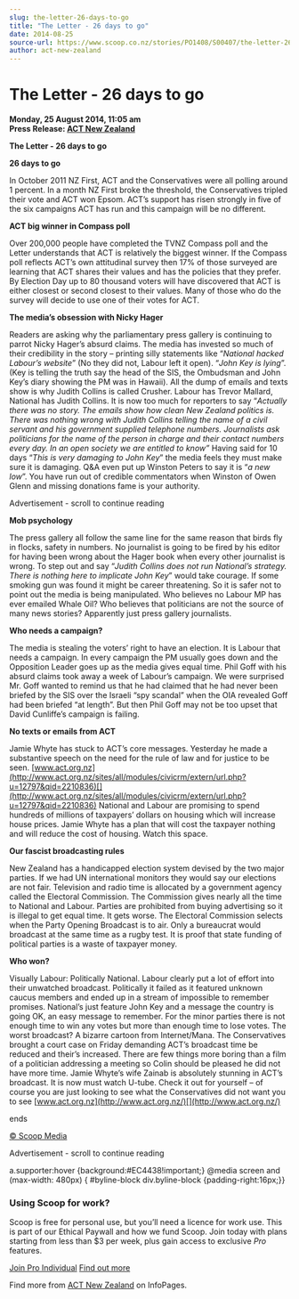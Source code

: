 ```yaml
---
slug: the-letter-26-days-to-go
title: "The Letter - 26 days to go"
date: 2014-08-25
source-url: https://www.scoop.co.nz/stories/PO1408/S00407/the-letter-26-days-to-go.htm
author: act-new-zealand
---
```

The Letter - 26 days to go
==========================

**Monday, 25 August 2014, 11:05 am**  
**Press Release: [ACT New Zealand](https://info.scoop.co.nz/ACT_New_Zealand)**

**The Letter - 26 days to go**

  
**26 days to go**

In October 2011 NZ First, ACT and the Conservatives were all polling around 1 percent. In a month NZ First broke the threshold, the Conservatives tripled their vote and ACT won Epsom. ACT’s support has risen strongly in five of the six campaigns ACT has run and this campaign will be no different.

**ACT big winner in Compass poll**

Over 200,000 people have completed the TVNZ Compass poll and the Letter understands that ACT is relatively the biggest winner. If the Compass poll reflects ACT’s own attitudinal survey then 17% of those surveyed are learning that ACT shares their values and has the policies that they prefer. By Election Day up to 80 thousand voters will have discovered that ACT is either closest or second closest to their values. Many of those who do the survey will decide to use one of their votes for ACT.

**The media’s obsession with Nicky Hager**

Readers are asking why the parliamentary press gallery is continuing to parrot Nicky Hager’s absurd claims. The media has invested so much of their credibility in the story – printing silly statements like “_National hacked Labour’s website_” (No they did not, Labour left it open). “_John Key is lying_”. (Key is telling the truth say the head of the SIS, the Ombudsman and John Key’s diary showing the PM was in Hawaii). All the dump of emails and texts show is why Judith Collins is called Crusher. Labour has Trevor Mallard, National has Judith Collins. It is now too much for reporters to say “_Actually there was no story. The emails show how clean New Zealand politics is. There was nothing wrong with Judith Collins telling the name of a civil servant and his government supplied telephone numbers. Journalists ask politicians for the name of the person in charge and their contact numbers every day. In an open society we are entitled to know”_ Having said for 10 days “_This is very damaging to John Key_” the media feels they must make sure it is damaging. Q&A even put up Winston Peters to say it is “_a new low_”. You have run out of credible commentators when Winston of Owen Glenn and missing donations fame is your authority.

Advertisement - scroll to continue reading





**Mob psychology**

The press gallery all follow the same line for the same reason that birds fly in flocks, safety in numbers. No journalist is going to be fired by his editor for having been wrong about the Hager book when every other journalist is wrong. To step out and say “_Judith Collins does not run National’s strategy. There is nothing here to implicate John Key_” would take courage. If some smoking gun was found it might be career threatening. So it is safer not to point out the media is being manipulated. Who believes no Labour MP has ever emailed Whale Oil? Who believes that politicians are not the source of many news stories? Apparently just press gallery journalists.

**Who needs a campaign?**

The media is stealing the voters’ right to have an election. It is Labour that needs a campaign. In every campaign the PM usually goes down and the Opposition Leader goes up as the media gives equal time. Phil Goff with his absurd claims took away a week of Labour’s campaign. We were surprised Mr. Goff wanted to remind us that he had claimed that he had never been briefed by the SIS over the Israeli “spy scandal” when the OIA revealed Goff had been briefed “at length”. But then Phil Goff may not be too upset that David Cunliffe’s campaign is failing.

**No texts or emails from ACT**

Jamie Whyte has stuck to ACT’s core messages. Yesterday he made a substantive speech on the need for the rule of law and for justice to be seen. [www.act.org.nz](http://www.act.org.nz/sites/all/modules/civicrm/extern/url.php?u=12797&qid=2210836)[](http://www.act.org.nz/sites/all/modules/civicrm/extern/url.php?u=12797&qid=2210836) National and Labour are promising to spend hundreds of millions of taxpayers’ dollars on housing which will increase house prices. Jamie Whyte has a plan that will cost the taxpayer nothing and will reduce the cost of housing. Watch this space.

**Our fascist broadcasting rules**

New Zealand has a handicapped election system devised by the two major parties. If we had UN international monitors they would say our elections are not fair. Television and radio time is allocated by a government agency called the Electoral Commission. The Commission gives nearly all the time to National and Labour. Parties are prohibited from buying advertising so it is illegal to get equal time. It gets worse. The Electoral Commission selects when the Party Opening Broadcast is to air. Only a bureaucrat would broadcast at the same time as a rugby test. It is proof that state funding of political parties is a waste of taxpayer money.

**Who won?**

Visually Labour: Politically National. Labour clearly put a lot of effort into their unwatched broadcast. Politically it failed as it featured unknown caucus members and ended up in a stream of impossible to remember promises. National’s just feature John Key and a message the country is going OK, an easy message to remember. For the minor parties there is not enough time to win any votes but more than enough time to lose votes. The worst broadcast? A bizarre cartoon from Internet/Mana. The Conservatives brought a court case on Friday demanding ACT’s broadcast time be reduced and their’s increased. There are few things more boring than a film of a politician addressing a meeting so Colin should be pleased he did not have more time. Jamie Whyte’s wife Zainab is absolutely stunning in ACT’s broadcast. It is now must watch U-tube. Check it out for yourself – of course you are just looking to see what the Conservatives did not want you to see [www.act.org.nz](http://www.act.org.nz/)[](http://www.act.org.nz/)  

ends

[© Scoop Media](http://www.scoop.co.nz/about/terms.html)  

Advertisement - scroll to continue reading



a.supporter:hover {background:#EC4438!important;} @media screen and (max-width: 480px) { #byline-block div.byline-block {padding-right:16px;}}

### Using Scoop for work?

Scoop is free for personal use, but you’ll need a licence for work use. This is part of our Ethical Paywall and how we fund Scoop. Join today with plans starting from less than $3 per week, plus gain access to exclusive _Pro_ features.  
  
[Join Pro Individual](https://pro.scoop.co.nz/Individual/?from=ProIn24) [Find out more](https://pro.scoop.co.nz/using-scoop-for-work/?from=ProIn24)

Find more from [ACT New Zealand](https://info.scoop.co.nz/ACT_New_Zealand) on InfoPages.